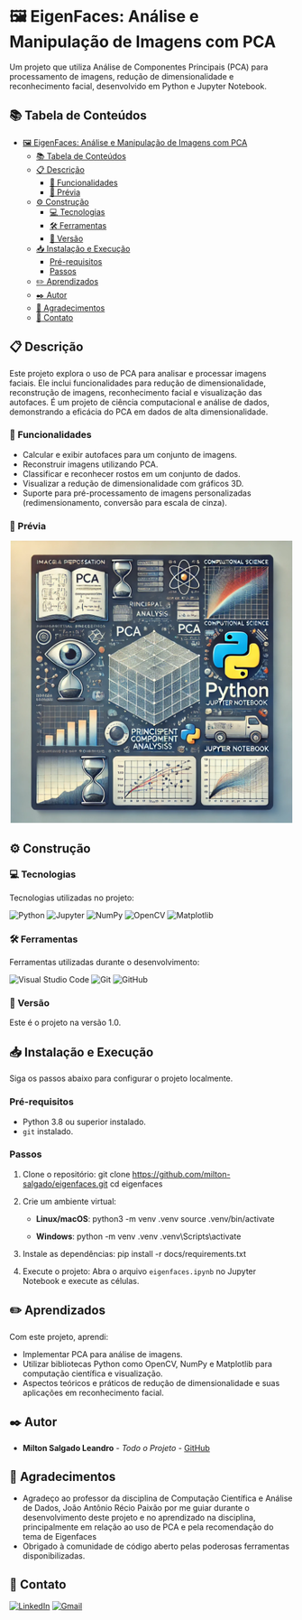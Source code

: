 # 🖼️ EigenFaces: Análise e Manipulação de Imagens com PCA

Um projeto que utiliza Análise de Componentes Principais (PCA) para processamento de imagens, redução de dimensionalidade e reconhecimento facial, desenvolvido em Python e Jupyter Notebook.

## 📚 Tabela de Conteúdos

- [🖼️ EigenFaces: Análise e Manipulação de Imagens com PCA](#️-eigenfaces-análise-e-manipulação-de-imagens-com-pca)
  - [📚 Tabela de Conteúdos](#-tabela-de-conteúdos)
  - [📋 Descrição](#-descrição)
    - [🚀 Funcionalidades](#-funcionalidades)
    - [📸 Prévia](#-prévia)
  - [⚙️ Construção](#️-construção)
    - [💻 Tecnologias](#-tecnologias)
    - [🛠️ Ferramentas](#️-ferramentas)
    - [📌 Versão](#-versão)
  - [📥 Instalação e Execução](#-instalação-e-execução)
    - [Pré-requisitos](#pré-requisitos)
    - [Passos](#passos)
  - [✏️ Aprendizados](#️-aprendizados)
  - [✒️ Autor](#️-autor)
  - [🎁 Agradecimentos](#-agradecimentos)
  - [📨 Contato](#-contato)

## 📋 Descrição

Este projeto explora o uso de PCA para analisar e processar imagens faciais. Ele inclui funcionalidades para redução de dimensionalidade, reconstrução de imagens, reconhecimento facial e visualização das autofaces. É um projeto de ciência computacional e análise de dados, demonstrando a eficácia do PCA em dados de alta dimensionalidade.

### 🚀 Funcionalidades

- Calcular e exibir autofaces para um conjunto de imagens.
- Reconstruir imagens utilizando PCA.
- Classificar e reconhecer rostos em um conjunto de dados.
- Visualizar a redução de dimensionalidade com gráficos 3D.
- Suporte para pré-processamento de imagens personalizadas (redimensionamento, conversão para escala de cinza).

### 📸 Prévia

<div align="center">
  <img src="./assets/images/preview/project_preview.webp" alt="Prévia do Projeto" width="500">
</div>

## ⚙️ Construção

### 💻 Tecnologias

Tecnologias utilizadas no projeto:

![Python](https://img.shields.io/badge/python-%2314354C.svg?style=for-the-badge&logo=python&logoColor=white)
![Jupyter](https://img.shields.io/badge/jupyter-%23F37626.svg?style=for-the-badge&logo=jupyter&logoColor=white)
![NumPy](https://img.shields.io/badge/numpy-%23013243.svg?style=for-the-badge&logo=numpy&logoColor=white)
![OpenCV](https://img.shields.io/badge/opencv-%23white.svg?style=for-the-badge&logo=opencv&logoColor=white)
![Matplotlib](https://img.shields.io/badge/matplotlib-%23ffffff.svg?style=for-the-badge&logo=matplotlib&logoColor=black)

### 🛠️ Ferramentas

Ferramentas utilizadas durante o desenvolvimento:

![Visual Studio Code](https://img.shields.io/badge/VS%20Code-0078d7?style=for-the-badge&logo=visual-studio-code&logoColor=white)
![Git](https://img.shields.io/badge/git-%23F05033.svg?style=for-the-badge&logo=git&logoColor=white)
![GitHub](https://img.shields.io/badge/github-%23121011.svg?style=for-the-badge&logo=github&logoColor=white)

### 📌 Versão

Este é o projeto na versão 1.0.

## 📥 Instalação e Execução

Siga os passos abaixo para configurar o projeto localmente.

### Pré-requisitos

- Python 3.8 ou superior instalado.
- `git` instalado.

### Passos

1. Clone o repositório:
   git clone https://github.com/milton-salgado/eigenfaces.git
   cd eigenfaces
   

2. Crie um ambiente virtual:
   - **Linux/macOS**:
     python3 -m venv .venv
     source .venv/bin/activate
     
   - **Windows**:
     python -m venv .venv
     .venv\Scripts\activate
     

3. Instale as dependências:
   pip install -r docs/requirements.txt
   

4. Execute o projeto:
   Abra o arquivo `eigenfaces.ipynb` no Jupyter Notebook e execute as células.

## ✏️ Aprendizados

Com este projeto, aprendi:

- Implementar PCA para análise de imagens.
- Utilizar bibliotecas Python como OpenCV, NumPy e Matplotlib para computação científica e visualização.
- Aspectos teóricos e práticos de redução de dimensionalidade e suas aplicações em reconhecimento facial.

## ✒️ Autor

* **Milton Salgado Leandro** - *Todo o Projeto* - [GitHub](https://github.com/milton-salgado)

## 🎁 Agradecimentos

- Agradeço ao professor da disciplina de Computação Científica e Análise de Dados, João Antônio Récio Paixão por me guiar durante o desenvolvimento deste projeto e no aprendizado na disciplina, principalmente em relação ao uso de PCA e pela recomendação do tema de Eigenfaces
- Obrigado à comunidade de código aberto pelas poderosas ferramentas disponibilizadas.

## 📨 Contato

[![LinkedIn](https://img.shields.io/badge/linkedin-%230077B5.svg?style=for-the-badge&logo=linkedin&logoColor=white)](www.linkedin.com/in/milton-salgado-leandro)
[![Gmail](https://img.shields.io/badge/Gmail-D14836?style=for-the-badge&logo=gmail&logoColor=white)](mailto:miltonsalgadoleandro@gmail.com)